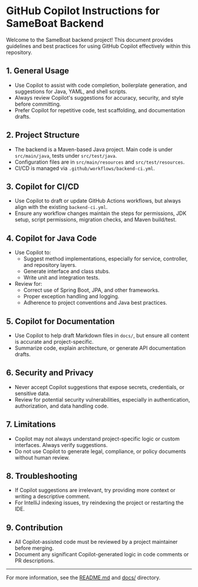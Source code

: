 # GitHub Copilot Instructions for SameBoat Backend

Welcome to the SameBoat backend project! This document provides guidelines and best practices for using GitHub Copilot effectively within this repository.

## 1. General Usage
- Use Copilot to assist with code completion, boilerplate generation, and suggestions for Java, YAML, and shell scripts.
- Always review Copilot's suggestions for accuracy, security, and style before committing.
- Prefer Copilot for repetitive code, test scaffolding, and documentation drafts.

## 2. Project Structure
- The backend is a Maven-based Java project. Main code is under `src/main/java`, tests under `src/test/java`.
- Configuration files are in `src/main/resources` and `src/test/resources`.
- CI/CD is managed via `.github/workflows/backend-ci.yml`.

## 3. Copilot for CI/CD
- Use Copilot to draft or update GitHub Actions workflows, but always align with the existing `backend-ci.yml`.
- Ensure any workflow changes maintain the steps for permissions, JDK setup, script permissions, migration checks, and Maven build/test.

## 4. Copilot for Java Code
- Use Copilot to:
    - Suggest method implementations, especially for service, controller, and repository layers.
    - Generate interface and class stubs.
    - Write unit and integration tests.
- Review for:
    - Correct use of Spring Boot, JPA, and other frameworks.
    - Proper exception handling and logging.
    - Adherence to project conventions and Java best practices.

## 5. Copilot for Documentation
- Use Copilot to help draft Markdown files in `docs/`, but ensure all content is accurate and project-specific.
- Summarize code, explain architecture, or generate API documentation drafts.

## 6. Security and Privacy
- Never accept Copilot suggestions that expose secrets, credentials, or sensitive data.
- Review for potential security vulnerabilities, especially in authentication, authorization, and data handling code.

## 7. Limitations
- Copilot may not always understand project-specific logic or custom interfaces. Always verify suggestions.
- Do not use Copilot to generate legal, compliance, or policy documents without human review.

## 8. Troubleshooting
- If Copilot suggestions are irrelevant, try providing more context or writing a descriptive comment.
- For IntelliJ indexing issues, try reindexing the project or restarting the IDE.

## 9. Contribution
- All Copilot-assisted code must be reviewed by a project maintainer before merging.
- Document any significant Copilot-generated logic in code comments or PR descriptions.

---

For more information, see the [README.md](../README.md) and [docs/](../docs/) directory.